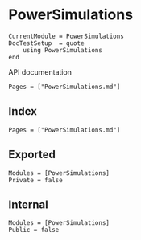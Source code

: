 # PowerSimulations

```@meta
CurrentModule = PowerSimulations
DocTestSetup  = quote
    using PowerSimulations
end
```

API documentation

```@contents
Pages = ["PowerSimulations.md"]
```

## Index

```@index
Pages = ["PowerSimulations.md"]
```

## Exported

```@autodocs
Modules = [PowerSimulations]
Private = false
```

## Internal

```@autodocs
Modules = [PowerSimulations]
Public = false
```
